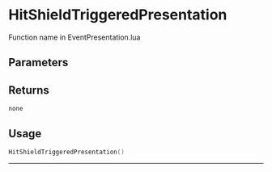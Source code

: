 # HitShieldTriggeredPresentation

Function name in EventPresentation.lua

## Parameters

## Returns

`none`

## Usage

```lua
HitShieldTriggeredPresentation()
```

---
